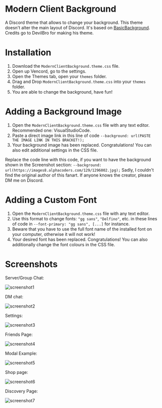 # Modern Client Background
A Discord theme that allows to change your background. 
This theme doesn't alter the main layout of Discord. 
It's based on [BasicBackground](https://github.com/mwittrien/BetterDiscordAddons/tree/master/Themes/BasicBackground).
Credits go to DevilBro for making his theme.

# Installation
1. Download the `ModernClientBackground.theme.css` file.
2. Open up Vencord, go to the settings.
3. Open the Themes tab, open your `themes` folder.
4. Drag and Drop `ModernClientBackground.theme.css` into your `themes` folder.
5. You are able to change the background, have fun!

# Adding a Background Image
1. Open the `ModernClientBackground.theme.css` file with any text editor. Recommended one: VisualStudioCode.
2. Paste a direct image link in this line of code `--background: url(PASTE THE IMAGE LINK IN THIS BRACKET!);`
3. Your background image has been replaced. Congratulations! You can also edit additional settings in the CSS file.

Replace the code line with this code, if you want to have the background shown in the Screenshot section: 
`--background: url(https://images8.alphacoders.com/129/1296002.jpg);` 
Sadly, I couldn't find the original author of this fanart. If anyone knows the creator, please DM me on Discord.

# Adding a Custom Font
1. Open the `ModernClientBackground.theme.css` file with any text editor.
2. Use this format to change fonts: `"gg sans"`, `"Delfino"`, etc. in these lines of code in `--font-primary: "gg sans", [...]` for instance.
3. Beware that you have to use the full font name of the installed font on your computer, otherwise it will not work!
4. Your desired font has been replaced. Congratulations! You can also additionally change the font colours in the CSS file.

# Screenshots
Server/Group Chat:

![screenshot1](https://github.com/Vadenimo2k21/ModernClientBackground/blob/main/screenshots/screenshotServer.png)

DM chat:

![screenshot2](https://github.com/Vadenimo2k21/ModernClientBackground/blob/main/screenshots/screenshotDM.png)

Settings:

![screenshot3](https://github.com/Vadenimo2k21/ModernClientBackground/blob/main/screenshots/screenshotSettings.png)

Friends Page:

![screenshot4](https://github.com/Vadenimo2k21/ModernClientBackground/blob/main/screenshots/screenshotFriends.png)

Modal Example:

![screenshot5](https://github.com/Vadenimo2k21/ModernClientBackground/blob/main/screenshots/screenshotModal.png)

Shop page:

![screenshot6](https://github.com/Vadenimo2k21/ModernClientBackground/blob/main/screenshots/screenshotShop.png)

Discovery Page:

![screenshot7](https://github.com/Vadenimo2k21/ModernClientBackground/blob/main/screenshots/screenshotDiscovery.png)

